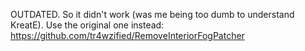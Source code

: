 OUTDATED. So it didn't work (was me being too dumb to understand KreatE). Use the original one instead: https://github.com/tr4wzified/RemoveInteriorFogPatcher

